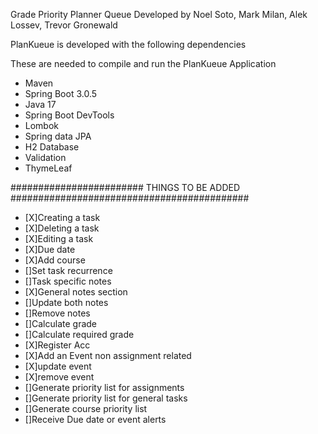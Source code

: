 Grade Priority Planner Queue Developed by Noel Soto, Mark Milan, Alek Lossev, Trevor Gronewald

PlanKueue is developed with the following dependencies

These are needed to compile and run the PlanKueue Application 

- Maven
- Spring Boot 3.0.5
- Java 17
- Spring Boot DevTools
- Lombok
- Spring data JPA
- H2 Database
- Validation
- ThymeLeaf

######################## THINGS TO BE ADDED ###########################################

- [X]Creating a task
- [X]Deleting a task
- [X]Editing a task
- [X]Due date 
- [X]Add course
- []Set task recurrence
- []Task specific notes
- [X]General notes section
- []Update both notes
- []Remove notes
- []Calculate grade
- []Calculate required grade
- [X]Register Acc
- [X]Add an Event non assignment related
- [X]update event
- [X]remove event
- []Generate priority list for assignments
- []Generate priority list for general tasks 
- []Generate course priority list
- []Receive Due date or event alerts





